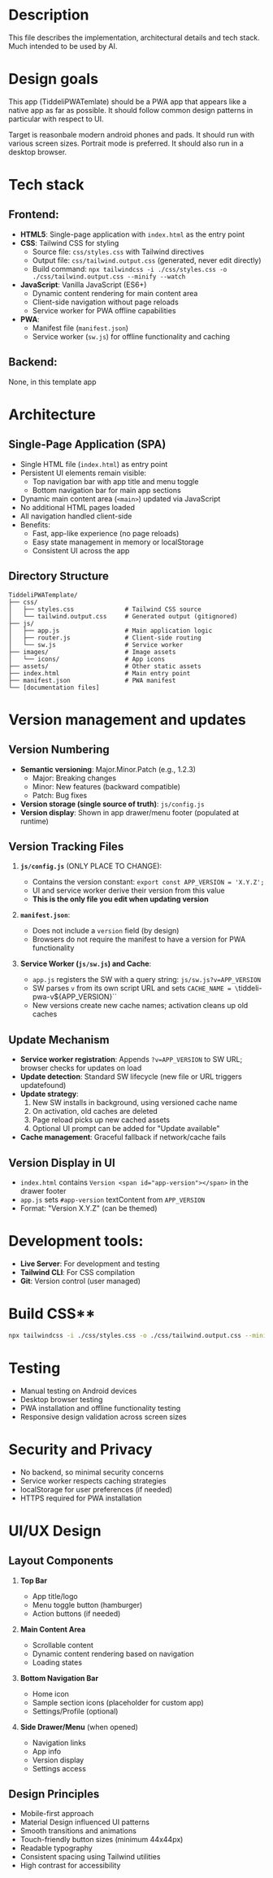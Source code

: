 # Description
This file describes the implementation, architectural details and tech stack. Much intended to be used by AI.

# Design goals
This app (TiddeliPWATemlate) should be a PWA app that appears like a native app as far as possible. It should follow common design patterns in particular with respect to UI.

Target is reasonbale modern android phones and pads. It should run with various screen sizes.  Portrait mode is preferred. It should also run in a desktop browser.

# Tech stack
## Frontend:
- **HTML5**: Single-page application with `index.html` as the entry point
- **CSS**: Tailwind CSS for styling
  - Source file: `css/styles.css` with Tailwind directives
  - Output file: `css/tailwind.output.css` (generated, never edit directly)
  - Build command: `npx tailwindcss -i ./css/styles.css -o ./css/tailwind.output.css --minify --watch`
- **JavaScript**: Vanilla JavaScript (ES6+)
  - Dynamic content rendering for main content area
  - Client-side navigation without page reloads
  - Service worker for PWA offline capabilities
- **PWA**: 
  - Manifest file (`manifest.json`)
  - Service worker (`sw.js`) for offline functionality and caching

## Backend:
None, in this template app

# Architecture
## Single-Page Application (SPA)
- Single HTML file (`index.html`) as entry point
- Persistent UI elements remain visible:
  - Top navigation bar with app title and menu toggle
  - Bottom navigation bar for main app sections
- Dynamic main content area (`<main>`) updated via JavaScript
- No additional HTML pages loaded
- All navigation handled client-side
- Benefits:
  - Fast, app-like experience (no page reloads)
  - Easy state management in memory or localStorage
  - Consistent UI across the app

## Directory Structure
```
TiddeliPWATemplate/
├── css/
│   ├── styles.css              # Tailwind CSS source
│   └── tailwind.output.css     # Generated output (gitignored)
├── js/
│   ├── app.js                  # Main application logic
│   ├── router.js               # Client-side routing
│   └── sw.js                   # Service worker
├── images/                     # Image assets
│   └── icons/                  # App icons
├── assets/                     # Other static assets
├── index.html                  # Main entry point
├── manifest.json               # PWA manifest
└── [documentation files]
```

# Version management and updates

## Version Numbering
- **Semantic versioning**: Major.Minor.Patch (e.g., 1.2.3)
  - Major: Breaking changes
  - Minor: New features (backward compatible)
  - Patch: Bug fixes
- **Version storage (single source of truth)**: `js/config.js`
- **Version display**: Shown in app drawer/menu footer (populated at runtime)

## Version Tracking Files
1. **`js/config.js`** (ONLY PLACE TO CHANGE): 
   - Contains the version constant: `export const APP_VERSION = 'X.Y.Z';`
   - UI and service worker derive their version from this value
   - **This is the only file you edit when updating version**

2. **`manifest.json`**:
   - Does not include a `version` field (by design)
   - Browsers do not require the manifest to have a version for PWA functionality

3. **Service Worker (`js/sw.js`) and Cache**:
   - `app.js` registers the SW with a query string: `js/sw.js?v=APP_VERSION`
   - SW parses `v` from its own script URL and sets `CACHE_NAME = \`tiddeli-pwa-v${APP_VERSION}\``
   - New versions create new cache names; activation cleans up old caches

## Update Mechanism
- **Service worker registration**: Appends `?v=APP_VERSION` to SW URL; browser checks for updates on load
- **Update detection**: Standard SW lifecycle (new file or URL triggers updatefound)
- **Update strategy**:
  1. New SW installs in background, using versioned cache name
  2. On activation, old caches are deleted
  3. Page reload picks up new cached assets
  4. Optional UI prompt can be added for "Update available"
 - **Cache management**: Graceful fallback if network/cache fails

## Version Display in UI
- `index.html` contains `Version <span id="app-version"></span>` in the drawer footer
- `app.js` sets `#app-version` textContent from `APP_VERSION`
- Format: "Version X.Y.Z" (can be themed)

# Development tools:
- **Live Server**: For development and testing
- **Tailwind CLI**: For CSS compilation
- **Git**: Version control (user managed)

# Build CSS**
   ```bash
   npx tailwindcss -i ./css/styles.css -o ./css/tailwind.output.css --minify --watch
   ```


# Testing
- Manual testing on Android devices
- Desktop browser testing
- PWA installation and offline functionality testing
- Responsive design validation across screen sizes

# Security and Privacy
- No backend, so minimal security concerns
- Service worker respects caching strategies
- localStorage for user preferences (if needed)
- HTTPS required for PWA installation

# UI/UX Design
## Layout Components
1. **Top Bar**
   - App title/logo
   - Menu toggle button (hamburger)
   - Action buttons (if needed)

2. **Main Content Area**
   - Scrollable content
   - Dynamic content rendering based on navigation
   - Loading states

3. **Bottom Navigation Bar**
   - Home icon
   - Sample section icons (placeholder for custom app)
   - Settings/Profile (optional)

4. **Side Drawer/Menu** (when opened)
   - Navigation links
   - App info
   - Version display
   - Settings access

## Design Principles
- Mobile-first approach
- Material Design influenced UI patterns
- Smooth transitions and animations
- Touch-friendly button sizes (minimum 44x44px)
- Readable typography
- Consistent spacing using Tailwind utilities
- High contrast for accessibility

